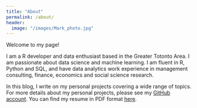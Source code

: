 ```yaml
---
title: "About"
permalink: /about/
header:
  image: "/images/Mark_photo.jpg"
---
```


Welcome to my page!

I am a R developer and data enthusiast based in the Greater Totonto Area. I am passionate about data science and machine learning. I am fluent in R, Python and SQL, and have data analytics work experience in management consulting, finance, economics and social science research. 

In this blog, I write on my personal projects covering a wide range of topics. For more details about my personal projects, please see my [GitHub account](https://github.com/ZIBOWANGKANGYU). You can find my resume in PDF format [here](https://github.com/ZIBOWANGKANGYU/ZIBOWANGKANGYU.github.io/raw/master/_includes/Kangyu_Mark_Wang_resume_GH_publish.pdf).
